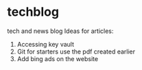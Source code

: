 # techblog
tech and news blog
Ideas for articles:
1. Accessing key vault 
2. Git for starters use the pdf created earlier
3. Add bing ads on the website
